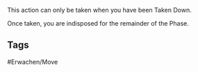 This action can only be taken when you have been Taken Down.

Once taken, you are indisposed for the remainder of the Phase.
## Tags
#Erwachen/Move 